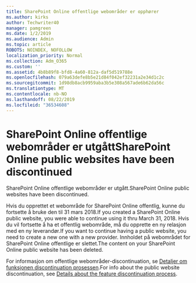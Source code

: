 ```yaml
---
title: SharePoint Online offentlige webområder er opphører
ms.author: kirks
author: Techwriter40
manager: pamgreen
ms.date: 1/2/2019
ms.audience: Admin
ms.topic: article
ROBOTS: NOINDEX, NOFOLLOW
localization_priority: Normal
ms.collection: Adm_O365
ms.custom: ''
ms.assetid: 4b8b89f8-bfd8-4a60-812a-daf5d519788e
ms.openlocfilehash: 079a63defe8b5e21d84f042ef32231a2e34d1c2c
ms.sourcegitcommit: 1d98db8acb9959aba3b5e308a567ade6b62da56c
ms.translationtype: MT
ms.contentlocale: nb-NO
ms.lasthandoff: 08/22/2019
ms.locfileid: "36534608"
---
```

# <a name="sharepoint-online-public-websites-have-been-discontinued"></a><span data-ttu-id="86d85-102">SharePoint Online offentlige webområder er utgått</span><span class="sxs-lookup"><span data-stu-id="86d85-102">SharePoint Online public websites have been discontinued</span></span>

<span data-ttu-id="86d85-103">SharePoint Online offentlige webområder er utgått.</span><span class="sxs-lookup"><span data-stu-id="86d85-103">SharePoint Online public websites have been discontinued.</span></span>

<span data-ttu-id="86d85-104">Hvis du opprettet et webområde for SharePoint Online offentlig, kunne du fortsette å bruke den til 31 mars 2018.</span><span class="sxs-lookup"><span data-stu-id="86d85-104">If you created a SharePoint Online public website, you were able to continue using it thru March 31, 2018.</span></span> <span data-ttu-id="86d85-105">Hvis du vil fortsette å ha et offentlig webområde, må du opprette en ny relasjon med en ny leverandør.</span><span class="sxs-lookup"><span data-stu-id="86d85-105">If you want to continue having a public website, you need to create a new one with a new provider.</span></span> <span data-ttu-id="86d85-106">Innholdet på webområdet for SharePoint Online offentlige er slettet.</span><span class="sxs-lookup"><span data-stu-id="86d85-106">The content on your SharePoint Online public website has been deleted.</span></span>

<span data-ttu-id="86d85-107">For informasjon om offentlige webområder-discontinuation, se [Detaljer om funksjonen discontinuation prosessen](https://go.microsoft.com/fwlink/?linkid=866980).</span><span class="sxs-lookup"><span data-stu-id="86d85-107">For info about the public website discontinuation, see [Details about the feature discontinuation process](https://go.microsoft.com/fwlink/?linkid=866980).</span></span>
